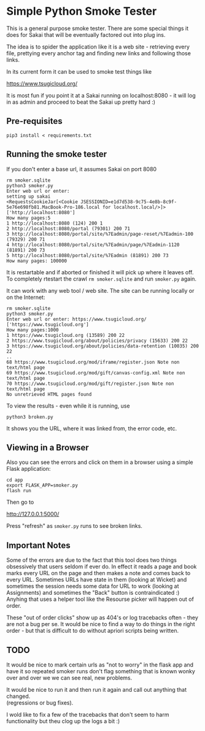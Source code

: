 Simple Python Smoke Tester
==========================

This is a general purpose smoke tester.  There are some special 
things it does for Sakai that will be eventually factored out into plug ins.

The idea is to spider the application like it is a web site - retrieving every file,
prettying every anchor tag and finding new links and following those links.

In its current form it can be used to smoke test things like

https://www.tsugicloud.org/

It is most fun if you point it at a Sakai running on localhost:8080 - it will log
in as admin and proceed to beat the Sakai up pretty hard :)

Pre-requisites
--------------

    pip3 install < requirements.txt

Running the smoke tester
------------------------

If you don't enter a base url, it assumes Sakai on port 8080

    rm smoker.sqlite
    python3 smoker.py 
    Enter web url or enter: 
    setting up sakai
    <RequestsCookieJar[<Cookie JSESSIONID=e1d7d538-9c75-4e8b-8c9f-5e76e698fb81.MacBook-Pro-186.local for localhost.local/>]>
    ['http://localhost:8080']
    How many pages:5
    1 http://localhost:8080 (124) 200 1
    2 http://localhost:8080/portal (79301) 200 71
    3 http://localhost:8080/portal/site/%7Eadmin/page-reset/%7Eadmin-100 (79329) 200 71
    4 http://localhost:8080/portal/site/%7Eadmin/page/%7Eadmin-1120 (81891) 200 73
    5 http://localhost:8080/portal/site/%7Eadmin (81891) 200 73
    How many pages: 100000

It is restartable and if aborted or finished it will pick up where it leaves off.  To 
completely rtestart the crawl `rm smoker.sqlite` and run `smoker.py` again.

It can work with any web tool / web site.  The site can be running locally or
on the Internet:

    rm smoker.sqlite
    python3 smoker.py 
    Enter web url or enter: https://www.tsugicloud.org/
    ['https://www.tsugicloud.org']
    How many pages:1000
    1 https://www.tsugicloud.org (13589) 200 22
    2 https://www.tsugicloud.org/about/policies/privacy (15633) 200 22
    3 https://www.tsugicloud.org/about/policies/data-retention (10035) 200 22
    ..
    68 https://www.tsugicloud.org/mod/iframe/register.json Note non text/html page
    69 https://www.tsugicloud.org/mod/gift/canvas-config.xml Note non text/html page
    70 https://www.tsugicloud.org/mod/gift/register.json Note non text/html page
    No unretrieved HTML pages found

To view the results - even while it is running, use

    python3 broken.py

It shows you the URL, where it was linked from, the error code, etc.

Viewing in a Browser
--------------------

Also you can see the errors and click on them in a browser using a simple
Flask application:

    cd app
    export FLASK_APP=smoker.py
    flash run

Then go to 

http://127.0.0.1:5000/

Press "refresh" as `smoker.py` runs to see broken links.

Important Notes
---------------

Some of the errors are due to the fact that this tool does two things obsessively that
users seldom if ever do.  In effect it reads a page and book marks every URL on the page
and then makes a note and comes back to every URL.  Sometimes URLs have state in them
(looking at Wicket) and sometimes the session needs some data for URL to work (looking
at Assignments) and sometimes the "Back" button is contraindicated :)  Anyhing that uses 
a helper tool like the Resourse picker will happen out of order.

These "out of order clicks" show up as 404's or log tracebacks often - they are not a
bug per se.  It would be nice to find a way to do things in the right order - but that
is difficult to do without apriori scripts being written.

TODO
----

It would be nice to mark certain urls as "not to worry" in the flask app and have it so 
repeated smoker runs don't flag something that is known wonky over and over we we can 
see real, new problems.

It would be nice to run it and then run it again and call out anything that changed.  
(regressions or bug fixes).

I wold like to fix a few of the tracebacks that don't seem to harm functionality but
theu clog up the logs a bit :)

